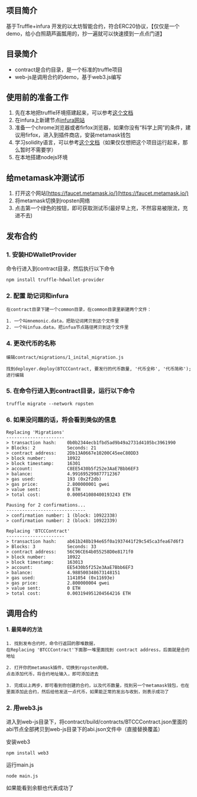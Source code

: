 ## 项目简介
基于Truffle+infura 开发的以太坊智能合约，符合ERC20协议，【仅仅是一个demo，给小白照葫芦画瓢用的，抄一遍就可以快速摸到一点点门道】

## 目录简介

- contract是合约目录，是一个标准的truffle项目
- web-js是调用合约的demo，基于web3.js编写

## 使用前的准备工作

1. 先在本地把truffle环境搭建起来，可以参考[这个文档](https://learnblockchain.cn/docs/truffle/getting-started/installation.html)
2. 在infura上新建节点[infura网站](https://infura.io)
3. 准备一个chrome浏览器或者firfox浏览器，如果你没有“科学上网”的条件，建议用firfox，进入到插件商店，安装metamask钱包
4. 学习solidity语言，可以参考[这个文档](https://solidity-cn.readthedocs.io/zh/develop/installing-solidity.html)（如果仅仅想把这个项目运行起来，那么暂时不需要学）
5. 在本地搭建nodejs环境

## 给metamask冲测试币

1. 打开这个网站[https://faucet.metamask.io/](https://faucet.metamask.io/)
2. 将metamask切换到ropsten网络
3. 点击第一个绿色的按钮，即可获取测试币(最好早上充，不然容易被限流，充进不去)

## 发布合约

### 1. 安装HDWalletProvider
命令行进入到contract目录，然后执行以下命令
```
npm install truffle-hdwallet-provider
```

### 2. 配置 助记词和infura
```
在contract目录下建一个common目录，在common目录里新建两个文件：

1. 一个叫mnemonic.data，把助记词拷贝到这个文件里
2. 一个叫infua.data，把infua节点路径拷贝到这个文件里
```

### 4. 更改代币的名称
```
编辑contract/migrations/1_inital_migration.js

找到deployer.deploy(BTCCContract, 要发行的代币数量, '代币全称', '代币简称');进行编辑
```

### 5. 在命令行进入到contract目录，运行以下命令
```
truffle migrate --network ropsten
```

### 6. 如果没问题的话，将会看到类似的信息
```
Replacing 'Migrations'
----------------------
> transaction hash:    0b0b2344ecb1fbd5ad9b49a2731d4105bc3961990
> Blocks: 2            Seconds: 21
> contract address:    2Db13A0667e10200C45eeC80DD3
> block number:        10922
> block timestamp:     16301
> account:             C8EE5430b5f252e3AaE7Bbb6EF3
> balance:             4.991695299877712367
> gas used:            193 (0x2f2db)
> gas price:           2.800000001 gwei
> value sent:          0 ETH
> total cost:          0.000541080400193243 ETH

Pausing for 2 confirmations...
------------------------------
> confirmation number: 1 (block: 10922338)
> confirmation number: 2 (block: 10922339)

Replacing 'BTCCContract'
----------------------
> transaction hash:    ab61b248b194e65f0a1937441f29c545ca3fea67d6f3
> Blocks: 3            Seconds: 33
> contract address:    56C96CE64b055258D0e8171f0
> block number:        10922
> block timestamp:     163013
> account:             EE5430b5f252e3AaE7Bbb6EF3
> balance:             4.988500348673148151
> gas used:            1141054 (0x11693e)
> gas price:           2.800000004 gwei
> value sent:          0 ETH
> total cost:          0.003194951204564216 ETH
```

## 调用合约

#### 1. 最简单的方法
```
1. 找到发布合约时，命令行返回的那堆数据，
在Replacing 'BTCCContract'下面那一堆里面找到 contract address，后面就是合约地址

2. 打开你的metamask插件，切换到ropsten网络，
点击添加代币，将合约地址输入，即可添加进去

3. 完成以上两步，即可看到你创建的合约，以及代币数量，找到另一个metamask钱包，也在里面添加此合约，然后给他发送一点代币，如果能正常的发出与收到，则表示成功了
```

### 2. 用web3.js

进入到web-js目录下，将contract/build/contracts/BTCCContract.json里面的abi节点全部拷贝到web-js目录下的abi.json文件中（直接替换覆盖）

安装web3
```
npm install web3
```

运行main.js
```
node main.js
```
如果能看到余额也代表成功了
